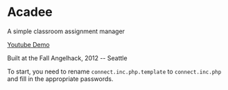 Acadee
======

A simple classroom assignment manager

[Youtube Demo](https://www.youtube.com/watch?v=HL9exIwXvM0)

Built at the Fall Angelhack, 2012 -- Seattle

To start, you need to rename `connect.inc.php.template` to `connect.inc.php` and fill in the appropriate passwords.